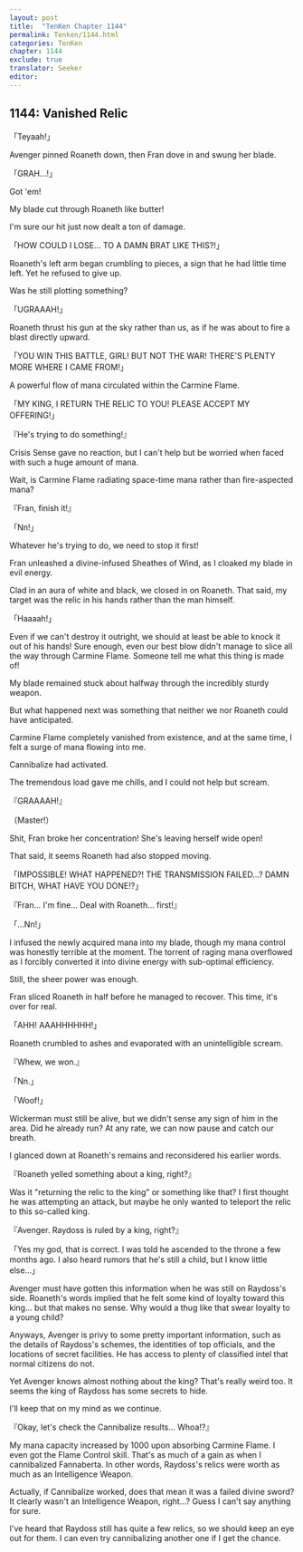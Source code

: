 ```yaml
---
layout: post
title:  "TenKen Chapter 1144"
permalink: Tenken/1144.html
categories: TenKen
chapter: 1144
exclude: true
translator: Seeker
editor: 
---
```

<h2>1144: Vanished Relic</h2>

「Teyaah!」

Avenger pinned Roaneth down, then Fran dove in and swung her blade.

「GRAH...!」

Got 'em!

My blade cut through Roaneth like butter!

I'm sure our hit just now dealt a ton of damage.

「HOW COULD I LOSE... TO A DAMN BRAT LIKE THIS?!」

Roaneth's left arm began crumbling to pieces, a sign that he had little time left. Yet he refused to give up.

Was he still plotting something?

「UGRAAAH!」

Roaneth thrust his gun at the sky rather than us, as if he was about to fire a blast directly upward.

「YOU WIN THIS BATTLE, GIRL! BUT NOT THE WAR! THERE'S PLENTY MORE WHERE I CAME FROM!」

A powerful flow of mana circulated within the Carmine Flame.

「MY KING, I RETURN THE RELIC TO YOU! PLEASE ACCEPT MY OFFERING!」

『He's trying to do something!』

Crisis Sense gave no reaction, but I can't help but be worried when faced with such a huge amount of mana.

Wait, is Carmine Flame radiating space-time mana rather than fire-aspected mana?

『Fran, finish it!』

「Nn!」

Whatever he's trying to do, we need to stop it first!

Fran unleashed a divine-infused Sheathes of Wind, as I cloaked my blade in evil energy.

Clad in an aura of white and black, we closed in on Roaneth. That said, my target was the relic in his hands rather than the man himself.

「Haaaah!」

Even if we can't destroy it outright, we should at least be able to knock it out of his hands! Sure enough, even our best blow didn't manage to slice all the way through Carmine Flame. Someone tell me what this thing is made of!

My blade remained stuck about halfway through the incredibly sturdy weapon.

But what happened next was something that neither we nor Roaneth could have anticipated.

Carmine Flame completely vanished from existence, and at the same time, I felt a surge of mana flowing into me.

Cannibalize had activated.

The tremendous load gave me chills, and I could not help but scream.

『GRAAAAH!』

（Master!）

Shit, Fran broke her concentration! She's leaving herself wide open!

That said, it seems Roaneth had also stopped moving.

「IMPOSSIBLE! WHAT HAPPENED?! THE TRANSMISSION FAILED...? DAMN BITCH, WHAT HAVE YOU DONE!?」

『Fran... I'm fine... Deal with Roaneth... first!』

「...Nn!」

I infused the newly acquired mana into my blade, though my mana control was honestly terrible at the moment. The torrent of raging mana overflowed as I forcibly converted it into divine energy with sub-optimal efficiency.

Still, the sheer power was enough.

Fran sliced Roaneth in half before he managed to recover. This time, it's over for real.

「AHH! AAAHHHHHH!」

Roaneth crumbled to ashes and evaporated with an unintelligible scream.

『Whew, we won.』

「Nn.」

「Woof!」

Wickerman must still be alive, but we didn't sense any sign of him in the area. Did he already run? At any rate, we can now pause and catch our breath.

I glanced down at Roaneth's remains and reconsidered his earlier words.

『Roaneth yelled something about a king, right?』

Was it "returning the relic to the king" or something like that? I first thought he was attempting an attack, but maybe he only wanted to teleport the relic to this so-called king.

『Avenger. Raydoss is ruled by a king, right?』

「Yes my god, that is correct. I was told he ascended to the throne a few months ago. I also heard rumors that he's still a child, but I know little else...」

Avenger must have gotten this information when he was still on Raydoss's side. Roaneth's words implied that he felt some kind of loyalty toward this king... but that makes no sense. Why would a thug like that swear loyalty to a young child?

Anyways, Avenger is privy to some pretty important information, such as the details of Raydoss's schemes, the identities of top officials, and the locations of secret facilities. He has access to plenty of classified intel that normal citizens do not.

Yet Avenger knows almost nothing about the king? That's really weird too. It seems the king of Raydoss has some secrets to hide.

I'll keep that on my mind as we continue.

『Okay, let's check the Cannibalize results... Whoa!?』

My mana capacity increased by 1000 upon absorbing Carmine Flame. I even got the Flame Control skill. That's as much of a gain as when I cannibalized Fannaberta. In other words, Raydoss's relics were worth as much as an Intelligence Weapon.

Actually, if Cannibalize worked, does that mean it was a failed divine sword? It clearly wasn't an Intelligence Weapon, right...? Guess I can't say anything for sure.

I've heard that Raydoss still has quite a few relics, so we should keep an eye out for them. I can even try cannibalizing another one if I get the chance.



